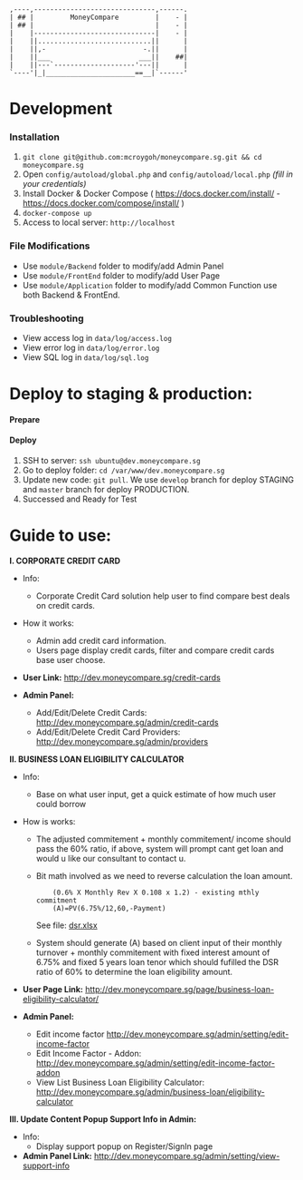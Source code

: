     ,----,------------------------------,------.
    | ## |         MoneyCompare         |    - |
    | ## |                              |    - |
    |    |------------------------------|    - |
    |    ||............................||      |
    |    ||,-                        -.||      |
    |    ||___                      ___||    ##|
    |    ||---`--------------------'---||      |
    `----'|_|______________________==__|`------'

# Development

### Installation

1.  `git clone git@github.com:mcroygoh/moneycompare.sg.git && cd moneycompare.sg`
2. Open `config/autoload/global.php` and `config/autoload/local.php` _(fill in your credentials)_
3. Install Docker & Docker Compose ( https://docs.docker.com/install/ - https://docs.docker.com/compose/install/ )
4. `docker-compose up`
5. Access to local server: `http://localhost`

### File Modifications

- Use `module/Backend` folder to modify/add Admin Panel
- Use `module/FrontEnd` folder to modify/add User Page
- Use `module/Application` folder to modify/add Common Function use both Backend & FrontEnd.

### Troubleshooting
- View access log in `data/log/access.log`
- View error log in `data/log/error.log`
- View SQL log in `data/log/sql.log`

# Deploy to staging & production:
#### Prepare
#### Deploy
1. SSH to server: `ssh ubuntu@dev.moneycompare.sg`
2. Go to deploy folder: `cd /var/www/dev.moneycompare.sg`
3. Update new code: `git pull`. We use `develop` branch for deploy STAGING and `master` branch for deploy PRODUCTION.
4. Successed and Ready for Test


# Guide to use:
**I. CORPORATE CREDIT CARD**

- Info:
    + Corporate Credit Card solution help user to find compare best deals on credit cards.

- How it works:
    + Admin add credit card information.
    + Users page display credit cards, filter and compare credit cards base user choose.

- **User Link:** http://dev.moneycompare.sg/credit-cards
- **Admin Panel:**
    + Add/Edit/Delete Credit Cards: http://dev.moneycompare.sg/admin/credit-cards
    + Add/Edit/Delete Credit Card Providers: http://dev.moneycompare.sg/admin/providers

**II. BUSINESS LOAN ELIGIBILITY CALCULATOR**
- Info:
    + Base on what user input, get a quick estimate of how much user could borrow

- How is works:
    + The adjusted commitement + monthly commitement/ income should pass the 60% ratio, if above, system will prompt cant get loan and would u like our consultant to contact u.

    + Bit math involved as we need to reverse calculation the loan amount.

        ```
            (0.6% X Monthly Rev X 0.108 x 1.2) - existing mthly commitment
            (A)=PV(6.75%/12,60,-Payment)
        ```

        See file: [dsr.xlsx](https://trello-attachments.s3.amazonaws.com/59532cfaacdd911fe58da3df/59f04bdfba77d7bc4f414fbb/2121a276faa4af4da6c53d438f9f1bf8/dsr.xlsx)
    + System should generate (A) based on client input of their monthly turnover + monthly commitement with fixed interest amount of 6.75% and fixed 5 years loan tenor which should fufilled the DSR ratio of 60% to determine the loan eligibility amount.

- **User Page Link:** http://dev.moneycompare.sg/page/business-loan-eligibility-calculator/
- **Admin Panel:**
    + Edit income factor http://dev.moneycompare.sg/admin/setting/edit-income-factor
    + Edit  Income Factor - Addon: http://dev.moneycompare.sg/admin/setting/edit-income-factor-addon
    + View List Business Loan Eligibility Calculator: http://dev.moneycompare.sg/admin/business-loan/eligibility-calculator

**III. Update Content Popup Support Info in Admin:**
- Info:
    + Display support popup on Register/SignIn page
- **Admin Panel Link:** http://dev.moneycompare.sg/admin/setting/view-support-info
